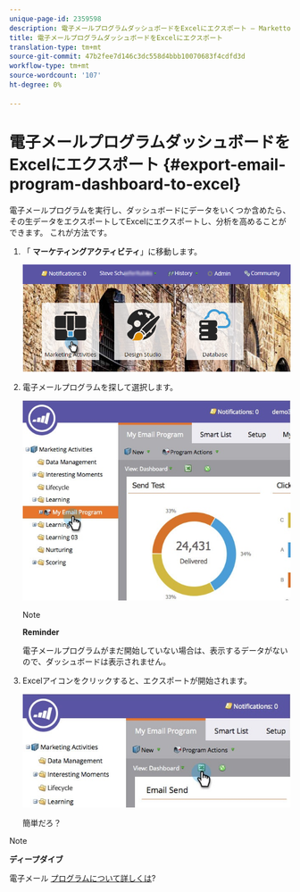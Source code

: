 ```yaml
---
unique-page-id: 2359598
description: 電子メールプログラムダッシュボードをExcelにエクスポート — Marketto Docs — 製品ドキュメント
title: 電子メールプログラムダッシュボードをExcelにエクスポート
translation-type: tm+mt
source-git-commit: 47b2fee7d146c3dc558d4bbb10070683f4cdfd3d
workflow-type: tm+mt
source-wordcount: '107'
ht-degree: 0%

---
```



# 電子メールプログラムダッシュボードをExcelにエクスポート {#export-email-program-dashboard-to-excel}

電子メールプログラムを実行し、ダッシュボードにデータをいくつか含めたら、その生データをエクスポートしてExcelにエクスポートし、分析を高めることができます。 これが方法です。

1. 「 **マーケティングアクティビティ**」に移動します。

   ![](assets/login-marketing-activities-1.png)

1. 電子メールプログラムを探して選択します。

   ![](assets/lifecycledashboard.jpg)

   >[!NOTE]
   >
   >**Reminder**
   >
   >
   >電子メールプログラムがまだ開始していない場合は、表示するデータがないので、ダッシュボードは表示されません。

1. Excelアイコンをクリックすると、エクスポートが開始されます。

   ![](assets/lifecycle.jpg)

   簡単だろ？

>[!NOTE]
>
>**ディープダイブ**
>
>電子メール [プログラムについて詳しくは](http://docs.marketo.com/display/docs/email+programs)?

